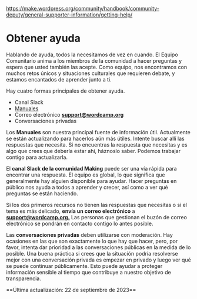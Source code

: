 https://make.wordpress.org/community/handbook/community-deputy/general-supporter-information/getting-help/

# Obtener ayuda

Hablando de ayuda, todos la necesitamos de vez en cuando. El Equipo Comunitario anima a los miembros de la comunidad a hacer preguntas y espera que usted también las acepte. Como equipo, nos encontramos con muchos retos únicos y situaciones culturales que requieren debate, y estamos encantados de aprender junto a ti.

Hay cuatro formas principales de obtener ayuda.

- Canal Slack
- [Manuales](https://make.wordpress.org/community/handbook/)
- Correo electrónico **[support@wordcamp.org](mailto:support@wordcamp.org)**
- Conversaciones privadas

Los **Manuales** son nuestra principal fuente de información útil. Actualmente se están actualizando para hacerlos aún más útiles. Intente buscar allí las respuestas que necesita. Si no encuentras la respuesta que necesitas y es algo que crees que debería estar ahí, háznoslo saber. Podemos trabajar contigo para actualizarla.

El **canal Slack de la comunidad Making** puede ser una vía rápida para encontrar una respuesta. El equipo es global, lo que significa que generalmente hay alguien disponible para ayudar. Hacer preguntas en público nos ayuda a todos a aprender y crecer, así como a ver qué preguntas se están haciendo.

Si los dos primeros recursos no tienen las respuestas que necesitas o si el tema es más delicado, **envía un correo electrónico** a [](mailto:support@wordcamp.org)**[support@wordcamp.org.](mailto:support@wordcamp.org)** Las personas que gestionan el buzón de correo electrónico se pondrán en contacto contigo lo antes posible.

Las **conversaciones privadas** deben utilizarse con moderación. Hay ocasiones en las que son exactamente lo que hay que hacer, pero, por favor, intenta dar prioridad a las conversaciones públicas en la medida de lo posible. Una buena práctica si crees que la situación podría resolverse mejor con una conversación privada es empezar en privado y luego ver qué se puede continuar públicamente. Esto puede ayudar a proteger información sensible al tiempo que contribuye a nuestro objetivo de transparencia.

==Última actualización: 22 de septiembre de 2023==